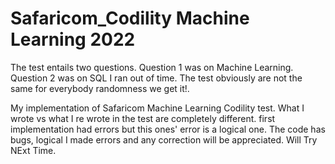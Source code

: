 # Safaricom_Codility Machine Learning 2022

The test entails two questions.
Question 1 was on Machine Learning.
Question 2 was on SQL I ran out of time.
The test obviously are not the same for everybody randomness we get it!.

My implementation of Safaricom Machine Learning Codility test.
What I wrote vs what I re wrote in the test are completely different.
first implementation had errors but this ones' error is a logical one.
The code has bugs, logical I made errors and any correction will be appreciated.
Will Try NExt Time.
